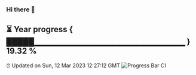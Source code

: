 ### Hi there 👋
⏳ Year progress { █████▁▁▁▁▁▁▁▁▁▁▁▁▁▁▁▁▁▁▁▁▁▁▁▁▁ } 19.32 %
---
⏰ Updated on Sun, 12 Mar 2023 12:27:12 GMT
![Progress Bar CI](https://github.com/liununu/liununu/workflows/Progress%20Bar%20CI/badge.svg)
